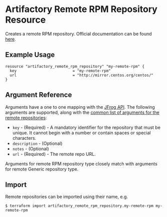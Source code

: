 # Artifactory Remote RPM Repository Resource

Creates a remote RPM repository.
Official documentation can be found [here](https://www.jfrog.com/confluence/display/JFROG/RPM+Repositories).

## Example Usage

```hcl
resource "artifactory_remote_rpm_repository" "my-remote-rpm" {
  key                         = "my-remote-rpm"
  url                         = "http://mirror.centos.org/centos/"
}
```

## Argument Reference

Arguments have a one to one mapping with the [JFrog API](https://www.jfrog.com/confluence/display/RTF/Repository+Configuration+JSON).
The following arguments are supported, along with the [common list of arguments for the remote repositories](remote.md):

* `key` - (Required) - A mandatory identifier for the repository that must be unique. It cannot begin with a number or
  contain spaces or special characters.
* `description` - (Optional)
* `notes` - (Optional)
* `url` - (Required) - The remote repo URL.

Arguments for remote RPM repository type closely match with arguments for remote Generic repository type.

## Import

Remote repositories can be imported using their name, e.g.
```
$ terraform import artifactory_remote_rpm_repository.my-remote-rpm my-remote-rpm
```